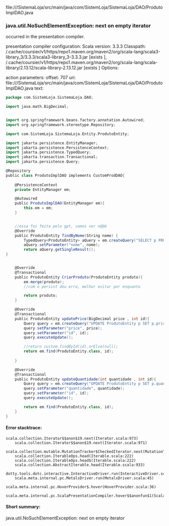 file://<WORKSPACE>/SistemaLoja/src/main/java/com/SistemLoja/SistemaLoja/DAO/ProdutoImplDAO.java
### java.util.NoSuchElementException: next on empty iterator

occurred in the presentation compiler.

presentation compiler configuration:
Scala version: 3.3.3
Classpath:
<HOME>/.cache/coursier/v1/https/repo1.maven.org/maven2/org/scala-lang/scala3-library_3/3.3.3/scala3-library_3-3.3.3.jar [exists ], <HOME>/.cache/coursier/v1/https/repo1.maven.org/maven2/org/scala-lang/scala-library/2.13.12/scala-library-2.13.12.jar [exists ]
Options:



action parameters:
offset: 707
uri: file://<WORKSPACE>/SistemaLoja/src/main/java/com/SistemLoja/SistemaLoja/DAO/ProdutoImplDAO.java
text:
```scala
package com.SistemLoja.SistemaLoja.DAO;

import java.math.BigDecimal;


import org.springframework.beans.factory.annotation.Autowired;
import org.springframework.stereotype.Repository;

import com.SistemLoja.SistemaLoja.Entity.ProdutoEntity;

import jakarta.persistence.EntityManager;
import jakarta.persistence.PersistenceContext;
import jakarta.persistence.TypedQuery;
import jakarta.transaction.Transactional;
import jakarta.persistence.Query;

@Repository
public class ProdutoImplDAO implements CustomProdDAO{
     
    @PersistenceContext
    private EntityManager em;

    @Autowired
    public ProdutoImplDAO(EntityManager em){
        this.em = em;
    }


    //essa foi feita pelo gpt, vamos ver n@@é 
    @Override
    public ProdutoEntity findByNome(String nome) {
        TypedQuery<ProdutoEntity> aQuery = em.createQuery("SELECT p FROM ProdutoEntity p WHERE p.nome = :nome", ProdutoEntity.class);
        aQuery.setParameter("nome", nome);
        return aQuery.getSingleResult();
}


    @Override
    @Transactional
    public ProdutoEntity CriarProduto(ProdutoEntity produto){
        em.merge(produto); 
        //com o persist deu erro, melhor evitar por enquanto 

        return produto;
    }

    @Override
    @Transactional
    public ProdutoEntity updatePrice(BigDecimal price , int id){
        Query query = em.createQuery("UPDATE ProdutoEntity p SET p.price = :price WHERE p.id = :id");
        query.setParameter("price", price);
        query.setParameter("id", id);
        query.executeUpdate();

        //return custom.findById(id).orElse(null);
        return em.find(ProdutoEntity.class, id);
        
    }

    @Override
    @Transactional
    public ProdutoEntity updateQuantidade(int quantidade , int id){
        Query query = em.createQuery("UPDATE ProdutoEntity p SET p.quantidade = :quantidade WHERE id = :id");
        query.setParameter("quantidade", quantidade);
        query.setParameter("id", id);
        query.executeUpdate();

        return em.find(ProdutoEntity.class, id);
    }
}
```



#### Error stacktrace:

```
scala.collection.Iterator$$anon$19.next(Iterator.scala:973)
	scala.collection.Iterator$$anon$19.next(Iterator.scala:971)
	scala.collection.mutable.MutationTracker$CheckedIterator.next(MutationTracker.scala:76)
	scala.collection.IterableOps.head(Iterable.scala:222)
	scala.collection.IterableOps.head$(Iterable.scala:222)
	scala.collection.AbstractIterable.head(Iterable.scala:933)
	dotty.tools.dotc.interactive.InteractiveDriver.run(InteractiveDriver.scala:168)
	scala.meta.internal.pc.MetalsDriver.run(MetalsDriver.scala:45)
	scala.meta.internal.pc.HoverProvider$.hover(HoverProvider.scala:36)
	scala.meta.internal.pc.ScalaPresentationCompiler.hover$$anonfun$1(ScalaPresentationCompiler.scala:389)
```
#### Short summary: 

java.util.NoSuchElementException: next on empty iterator